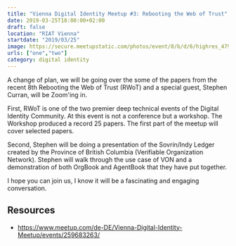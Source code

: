 ```yaml
---
title: "Vienna Digital Identity Meetup #3: Rebooting the Web of Trust"
date: 2019-03-25T18:00:00+02:00
draft: false
location: "RIAT Vienna"
startdate: "2019/03/25"
image: https://secure.meetupstatic.com/photos/event/8/b/d/6/highres_479495798.jpeg
urls: ["one","two"]
category: digital identity
---
```


A change of plan, we will be going over the some of the papers from the recent 8th Rebooting the Web of Trust (RWoT) and a special guest, Stephen Curran, will be Zoom'ing in.

First, RWoT is one of the two premier deep technical events of the Digital Identity Community. At this event is not a conference but a workshop. The Workshop produced a record 25 papers. The first part of the meetup will cover selected papers.

Second, Stephen will be doing a presentation of the Sovrin/Indy Ledger created by the Province of British Columbia (Verifiable Organization Network). Stephen will walk through the use case of VON and a demonstration of both OrgBook and AgentBook that they have put together.

I hope you can join us, I know it will be a fascinating and engaging conversation.

## Resources
* https://www.meetup.com/de-DE/Vienna-Digital-Identity-Meetup/events/259683263/
